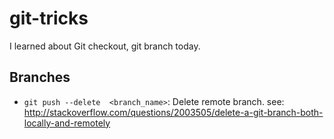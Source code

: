 # git-tricks
<!-- Share your git tricks here. -->
I learned about Git checkout, git branch today. 
## Branches
- `git push --delete  <branch_name>`: Delete remote branch.  see: http://stackoverflow.com/questions/2003505/delete-a-git-branch-both-locally-and-remotely
